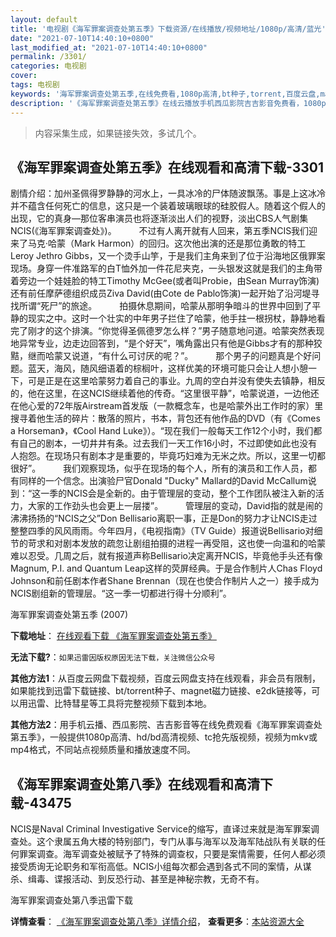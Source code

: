 ```yaml
---
layout: default
title: '电视剧《海军罪案调查处第五季》下载资源/在线播放/视频地址/1080p/高清/蓝光'
date: "2021-07-10T14:40:10+0800"
last_modified_at: "2021-07-10T14:40:10+0800"
permalink: /3301/
categories: 电视剧
cover:
tags: 电视剧
keywords: '海军罪案调查处第五季,在线免费看,1080p高清,bt种子,torrent,百度云盘,magnet,磁力链,迅雷下载资源'
description: '《海军罪案调查处第五季》在线云播放手机西瓜影院吉吉影音免费看，1080p高清bd/hd未删减完整版和tc抢先枪版，mkv/mp4格式，附带bt/torrent种子、magnet/磁力链、百度云盘、网盘资源迅雷下载链接'
---
```


>内容采集生成，如果链接失效，多试几个。


## 《海军罪案调查处第五季》在线观看和高清下载-3301

剧情介绍：加州圣佩得罗静静的河水上，一具冰冷的尸体随波飘荡。事是上这冰冷并不蕴含任何死亡的信息，这只是一个装着玻璃眼球的硅胶假人。随着这个假人的出现，它的真身—那位客串演员也将逐渐淡出人们的视野，淡出CBS人气剧集NCIS(《海军罪案调查处》)。  　　不过有人离开就有人回来，第五季NCIS我们迎来了马克·哈蒙（Mark Harmon）的回归。这次他出演的还是那位勇敢的特工Leroy Jethro Gibbs，又一个烫手山竽，于是我们主角来到了位于沿海地区俄罪案现场。身穿一件准路军的白T恤外加一件花尼夹克，一头银发这就是我们的主角带着旁边一个娃娃脸的特工Timothy McGee(或者叫Probie，由Sean Murray饰演)还有前任摩萨德组织成员Ziva David(由Cote de Pablo饰演)一起开始了沿河堤寻找所谓“死尸”的旅途。  　　拍摄休息期间，哈蒙从那明争暗斗的世界中回到了平静的现实之中。这时一个壮实的中年男子拦住了哈蒙，他手拄一根拐杖，静静地看完了刚才的这个排演。“你觉得圣佩德罗怎么样？”男子随意地问道。哈蒙突然表现地异常专业，边走边回答到，“是个好天”，嘴角露出只有他是Gibbs才有的那种狡黠，继而哈蒙又说道，“有什么可讨厌的呢？”。  　　那个男子的问题真是个好问题。蓝天，海风，随风细语着的棕榈叶，这样优美的环境可能只会让人想小憩一下，可是正是在这里哈蒙努力着自己的事业。九周的空白并没有使失去镇静，相反的，他在这里，在这NCIS继续着他的传奇。“这里很平静”，哈蒙说道，一边他还在他心爱的72年版Airstream首发版（一款概念车，也是哈蒙外出工作时的家）里搜寻着他生活的碎片：散落的照片，书本，背包还有他作品的DVD（有《Comes a Horseman》，《Cool Hand Luke》）。“现在我们一般每天工作12个小时，我们都有自己的剧本，一切井井有条。过去我们一天工作16小时，不过即使如此也没有人抱怨。在现场只有剧本才是重要的，毕竟巧妇难为无米之炊。所以，这里一切都很好”。  　　我们观察现场，似乎在现场的每个人，所有的演员和工作人员，都有同样的一个信念。出演验尸官Donald "Ducky" Mallard的David McCallum说到：“这一季的NCIS会是全新的。由于管理层的变动，整个工作团队被注入新的活力，大家的工作劲头也会更上一层搂”。  　　管理层的变动，David指的就是闹的沸沸扬扬的“NCIS之父”Don Bellisario离职一事，正是Don的努力才让NCIS走过整整四季的风风雨雨。今年四月，《电视指南》（TV Guide）报道说Bellisario对细节的苛求和对剧本发放的疏忽让剧组拍摄的进程一再受阻，这也使一向温和的哈蒙难以忍受。几周之后，就有报道声称Bellisario决定离开NCIS，毕竟他手头还有像Magnum, P.I. and Quantum Leap这样的荧屏经典。于是合作制片人Chas Floyd Johnson和前任剧本作者Shane Brennan（现在也使合作制片人之一）接手成为NCIS剧组新的管理层。“这一季一切都进行得十分顺利”。


海军罪案调查处第五季 (2007)

**下载地址**： [在线观看下载 《海军罪案调查处第五季》](https://www.btbtdy.me/btdy/dy12141.html) 


**无法下载?**：`如果迅雷因版权原因无法下载，关注微信公众号 `

**其他方法1**：从百度云网盘下载视频，百度云网盘支持在线观看，非会员有限制，如果能找到迅雷下载链接、bt/torrent种子、magnet磁力链接、e2dk链接等，可以用迅雷、比特彗星等工具将完整视频下载到本地。

**其他方法2**：用手机云播、西瓜影院、吉吉影音等在线免费观看《海军罪案调查处第五季》，一般提供1080p高清、hd/bd高清视频、tc抢先版视频，视频为mkv或mp4格式，不同站点视频质量和播放速度不同。


## 《海军罪案调查处第八季》在线观看和高清下载-43475

NCIS是Naval Criminal Investigative Service的缩写，直译过来就是海军罪案调查处。这个隶属五角大楼的特别部门，专门从事与海军以及海军陆战队有关联的任何罪案调查。海军调查处被赋予了特殊的调查权，只要是案情需要，任何人都必须接受质询无论职务和军衔高低。NCIS小组每次都会遇到各式不同的案情，从谋杀、缉毒、谍报活动、到反恐行动、甚至是神秘宗教，无奇不有。


海军罪案调查处第八季迅雷下载

**详情查看**： [《海军罪案调查处第八季》详情介绍](/movie/43475/)， **查看更多**：[本站资源大全](/movie/t/all/)

